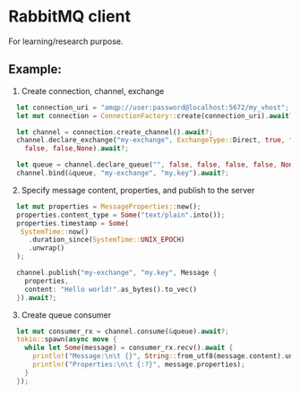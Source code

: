# RabbitMQ client
For learning/research purpose.

## Example:
1. Create connection, channel, exchange

```rust
  let connection_uri = "amqp://user:password@localhost:5672/my_vhost";
  let mut connection = ConnectionFactory::create(connection_uri).await?;

  let channel = connection.create_channel().await?;
  channel.declare_exchange("my-exchange", ExchangeType::Direct, true, false,
    false, false,None).await?;

  let queue = channel.declare_queue("", false, false, false, false, None).await?;
  channel.bind(&queue, "my-exchange", "my.key").await?;
```
2. Specify message content, properties, and publish to the server
```rust
  let mut properties = MessageProperties::new();
  properties.content_type = Some("text/plain".into());
  properties.timestamp = Some(
   SystemTime::now()
     .duration_since(SystemTime::UNIX_EPOCH)
     .unwrap()
  );

  channel.publish("my-exchange", "my.key", Message {
    properties,
    content: "Hello world!".as_bytes().to_vec()
  }).await?;
```

3. Create queue consumer
```rust
  let mut consumer_rx = channel.consume(&queue).await?;
  tokio::spawn(async move {
    while let Some(message) = consumer_rx.recv().await {
      println!("Message:\n\t {}", String::from_utf8(message.content).unwrap());
      println!("Properties:\n\t {:?}", message.properties);
    }
  });
```
